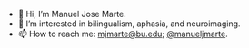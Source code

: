 - 👋 Hi, I’m Manuel Jose Marte.
- 👀 I’m interested in bilingualism, aphasia, and neuroimaging.
- 📫 How to reach me: mjmarte@bu.edu; [@manueljmarte](https://twitter.com/manueljmarte).

<!---
mjmarte/mjmarte is a ✨ special ✨ repository because its `README.md` (this file) appears on your GitHub profile.
You can click the Preview link to take a look at your changes.
--->
